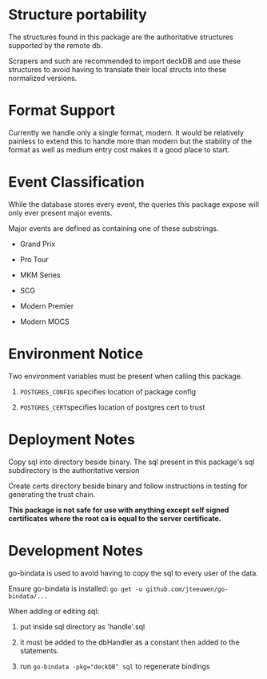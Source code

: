 # Structure portability

The structures found in this package are the authoritative structures supported by the remote db.

Scrapers and such are recommended to import deckDB and use these structures to avoid having to translate their local structs into these normalized versions.

# Format Support

Currently we handle only a single format, modern. It would be relatively painless to extend this to handle more than modern but the stability of the format as well as medium entry cost makes it a good place to start.

# Event Classification

While the database stores every event, the queries this package expose will only ever present major events.

Major events are defined as containing one of these substrings.

+ Grand Prix

+ Pro Tour

+ MKM Series

+ SCG

+ Modern Premier

+ Modern MOCS

# Environment Notice

Two environment variables must be present when calling this package.

1. `POSTGRES_CONFIG` specifies location of package config

1. `POSTGRES_CERT`specifies location of postgres cert to trust

# Deployment Notes
	
Copy sql into directory beside binary. The sql present in this package's sql subdirectory is the authoritative version

Create certs directory beside binary and follow instructions in testing for generating the trust chain.

**This package is not safe for use with anything except self signed certificates where the root ca is equal to the server certificate.**
	
# Development Notes

go-bindata is used to avoid having to copy the sql to every user of the data.

Ensure go-bindata is installed: `go get -u github.com/jteeuwen/go-bindata/...`

When adding or editing sql:
1. put inside sql directory as 'handle'.sql

1. it must be added to the dbHandler as a constant then added to the statements.

1. run `go-bindata -pkg="deckDB" sql` to regenerate bindings